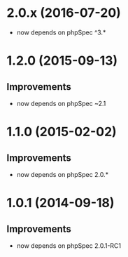 # 2.0.x (2016-07-20)

 - now depends on phpSpec ^3.*

# 1.2.0 (2015-09-13)

## Improvements
 - now depends on phpSpec ~2.1

# 1.1.0 (2015-02-02)

## Improvements
 - now depends on phpSpec 2.0.*

# 1.0.1 (2014-09-18)

## Improvements
 - now depends on phpSpec 2.0.1-RC1

